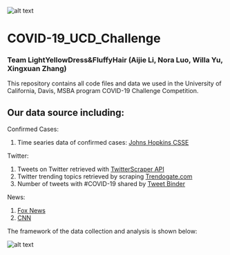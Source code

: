 ![alt text](https://harfordcountyhealth.com/wp-content/uploads/2020/01/home-banner.jpg "COVID-19 Banner")
# COVID-19_UCD_Challenge
### Team LightYellowDress&amp;FluffyHair (Aijie Li, Nora Luo, Willa Yu, Xingxuan Zhang) 
This repository contains all code files and data we used in the University of California, Davis, MSBA program COVID-19 Challenge Competition. 
## Our data source including:

Confirmed Cases:
1. Time searies data of confirmed cases: [Johns Hopkins CSSE](https://github.com/CSSEGISandData/COVID-19)

Twitter:
1. Tweets on Twitter retrieved with [TwitterScraper API ](https://github.com/taspinar/twitterscraper)
2. Twitter trending topics retrieved by scraping [Trendogate.com](https://trendogate.com)
3. Number of tweets with #COVID-19 shared by [Tweet Binder](https://www.tweetbinder.com/blog/covid-19-coronavirus-twitter/)

News:
1. [Fox News](https://www.foxnews.com/)
2. [CNN](https://www.cnn.com/)

The framework of the data collection and analysis is shown below: 

![alt text](https://github.com/xxz-jessica/COVID-19_UCD_Challenge/blob/master/framework.JPG)

